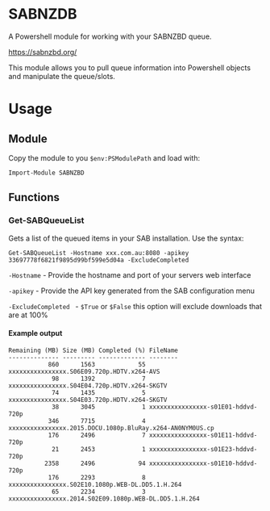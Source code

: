 # SABNZDB
A Powershell module for working with your SABNZBD queue.

https://sabnzbd.org/

This module allows you to pull queue information into Powershell objects and manipulate the queue/slots.

# Usage

## Module

Copy the module to you `$env:PSModulePath` and load with:

```Import-Module SABNZBD```

## Functions

### Get-SABQueueList

Gets a list of the queued items in your SAB installation. Use the syntax:

`Get-SABQueueList -Hostname xxx.com.au:8080 -apikey 33697778f6821f9895d99bf599e5d04a -ExcludeCompleted`

`-Hostname` - Provide the hostname and port of your servers web interface

`-apikey` - Provide the API key generated from the SAB configuration menu

`-ExcludeCompleted ` - `$True` or `$False` this option will exclude downloads that are at 100%

#### Example output

```
Remaining (MB) Size (MB) Completed (%) FileName
-------------- --------- ------------- --------
           860      1563            55 xxxxxxxxxxxxxxxx.S06E09.720p.HDTV.x264-AVS
            98      1392             7 xxxxxxxxxxxxxxxx.S04E04.720p.HDTV.x264-SKGTV
            74      1435             5 xxxxxxxxxxxxxxxx.S04E03.720p.HDTV.x264-SKGTV
            38      3045             1 xxxxxxxxxxxxxxxx-s01E01-hddvd-720p
           346      7715             4 xxxxxxxxxxxxxxxx.2015.DOCU.1080p.BluRay.x264-AN0NYM0US.cp
           176      2496             7 xxxxxxxxxxxxxxxx-s01E11-hddvd-720p
            21      2453             1 xxxxxxxxxxxxxxxx-s01E23-hddvd-720p
          2358      2496            94 xxxxxxxxxxxxxxxx-s01E10-hddvd-720p
           176      2293             8 xxxxxxxxxxxxxxxx.S02E10.1080p.WEB-DL.DD5.1.H.264
            65      2234             3 xxxxxxxxxxxxxxxx.2014.S02E09.1080p.WEB-DL.DD5.1.H.264
```